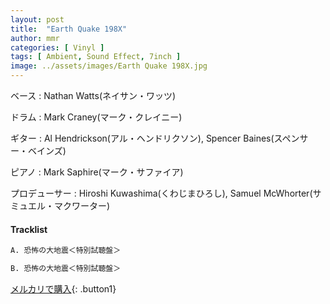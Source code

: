 ```yaml
---
layout: post
title:  "Earth Quake 198X"
author: mmr
categories: [ Vinyl ]
tags: [ Ambient, Sound Effect, 7inch ]
image: ../assets/images/Earth Quake 198X.jpg
---
```


ベース : Nathan Watts(ネイサン・ワッツ)

ドラム :  Mark Craney(マーク・クレイニー)

ギター : Al Hendrickson(アル・ヘンドリクソン), Spencer Baines(スペンサー・ベインズ)

ピアノ :  Mark Saphire(マーク・サファイア)

プロデューサー : Hiroshi Kuwashima(くわじまひろし), Samuel McWhorter(サミュエル・マクワーター)

#### Tracklist
```md
A. 恐怖の大地震＜特別試聴盤＞

B. 恐怖の大地震＜特別試聴盤＞
```

[メルカリで購入](https://jp.mercari.com/item/m42410951477?afid=6142608987){: .button1}

